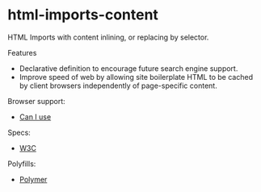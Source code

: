 # html-imports-content

HTML Imports with content inlining, or replacing by selector.

Features
* Declarative definition to encourage future search engine support.
* Improve speed of web by allowing site boilerplate HTML to be cached by client browsers independently of page-specific content.

Browser support:
* [Can I use](http://caniuse.com/imports)

Specs:
* [W3C](http://www.w3.org/TR/2013/WD-html-imports-20130514/)

Polyfills:
* [Polymer](https://github.com/polymer/HTMLImports)

